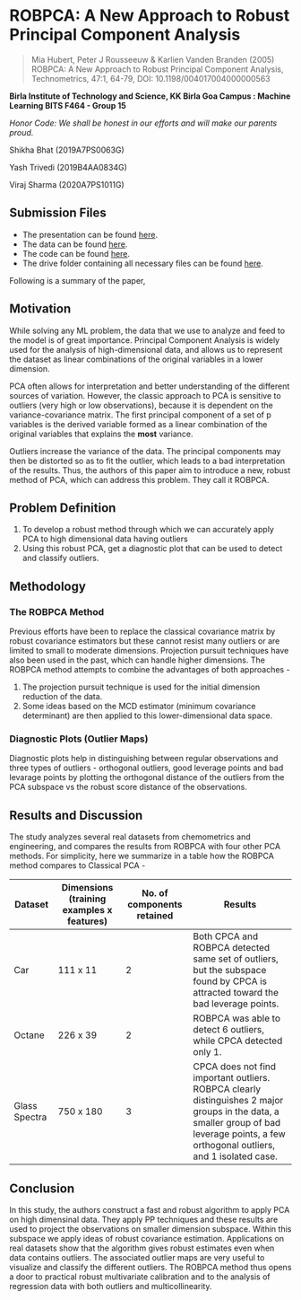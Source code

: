 
# ROBPCA: A New Approach to Robust Principal Component Analysis

> Mia Hubert, Peter J Rousseeuw & Karlien Vanden Branden (2005) ROBPCA: A New Approach to Robust Principal Component Analysis, Technometrics, 47:1, 64-79, DOI: 10.1198/004017004000000563




**Birla Institute of Technology and Science, KK Birla Goa Campus : Machine Learning BITS F464 - Group 15**

_Honor Code: We shall be honest in our efforts and will make our parents proud._


Shikha Bhat (2019A7PS0063G)

Yash Trivedi (2019B4AA0834G)

Viraj Sharma (2020A7PS1011G)



## Submission Files

- The presentation can be found [here](https://github.com/MLGroup15/ROBPCA/blob/main/ROBPCA_MLGroup15.pdf).
- The data can be found [here](https://github.com/MLGroup15/ROBPCA/tree/main/data).
- The code can be found [here](https://github.com/MLGroup15/ROBPCA/tree/main/src).
- The drive folder containing all necessary files can be found [here](https://drive.google.com/drive/folders/1Tw-O5lpdLiXRSnPVlCSGm3JpTtiv-LKm?usp=sharing).

Following is a summary of the paper,


## Motivation

While solving any ML problem, the data that we use to analyze and feed to the model is of great importance. Principal Component Analysis is widely used for the analysis of high-dimensional data, and allows us to represent the dataset as linear combinations of the original variables in a lower dimension. 

PCA often allows for interpretation and better understanding of the different sources of variation. However, the classic approach to PCA is sensitive to outliers (very high or low observations), because it is dependent on the variance-covariance matrix. The first principal component of a set of p variables is the derived variable formed as a linear combination of the original variables that explains the **most** variance. 

Outliers increase the variance of the data. The principal components may then be distorted so as to fit the outlier, which leads to a bad interpretation of the results. Thus, the authors of this paper aim to introduce a new, robust method of PCA, which can address this problem. They call it ROBPCA.


## Problem Definition

1. To develop a robust method through which we can accurately apply PCA to high dimensional data having outliers 
2. Using this robust PCA, get a diagnostic plot that can be used to detect and classify  outliers.


## Methodology

### The ROBPCA Method
Previous efforts have been to replace the classical covariance matrix by robust covariance estimators but these cannot resist many outliers or are limited to small to moderate dimensions. Projection pursuit techniques have also been used in the past, which can handle higher dimensions. The ROBPCA method attempts to combine the advantages of both approaches - 
1. The projection pursuit technique is used for the initial dimension reduction of the data.
2. Some ideas based on the MCD estimator (minimum covariance determinant) are then applied to this lower-dimensional data space. 


### Diagnostic Plots (Outlier Maps)

Diagnostic plots help in distinguishing between regular observations and three types of outliers - orthogonal outliers, good leverage points and bad levarage points by plotting the orthogonal distance of the outliers from the PCA subspace vs the robust score distance of the observations.


## Results and Discussion
The study analyzes several real datasets from chemometrics and engineering, and compares the results from ROBPCA with four other PCA methods. For simplicity, here we summarize in a table how the ROBPCA method compares to Classical PCA - 


| Dataset       | Dimensions (training examples x features) | No. of components retained | Results                                                                                                                                                                                                                                              |
| ------------- | ----------------------------------------- | --------------------------------------- | --------------------------------------------------------------------------------------------------------------------------------------------------------------------------------------------------------------------------------------------------- |
| Car           | 111 x 11                                  | 2  |  Both CPCA and ROBPCA detected same set of outliers, but the subspace found by CPCA is attracted toward the bad leverage points.                                                                                                                      |
| Octane        | 226 x 39                                  | 2                     | ROBPCA was able to detect 6 outliers, while CPCA detected only 1.  |
| Glass Spectra | 750 x 180                                 | 3                                       |   CPCA does not find important outliers. ROBPCA clearly distinguishes 2 major groups in the data, a smaller group of bad leverage points, a few orthogonal outliers, and 1 isolated case.                                                             |

## Conclusion

In this study, the authors construct a fast and robust algorithm to apply PCA on high dimensinal data. They apply PP techniques and these results are used to project the observations on smaller dimension subspace. Within this subspace we apply ideas of robust covariance estimation. Applications on real datasets show that the algorithm gives robust estimates even when data contains outliers. The associated outlier maps are very useful to visualize and classify the different outliers. The ROBPCA method thus opens a door to practical robust multivariate calibration and to the analysis of regression data with both outliers and multicollinearity. 

